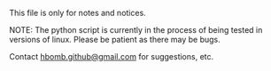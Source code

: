 This file is only for notes and notices. 

NOTE: The python script is currently in the process of being tested in versions of linux. Please be patient as there may be bugs.


Contact hbomb.github@gmail.com for suggestions, etc.
